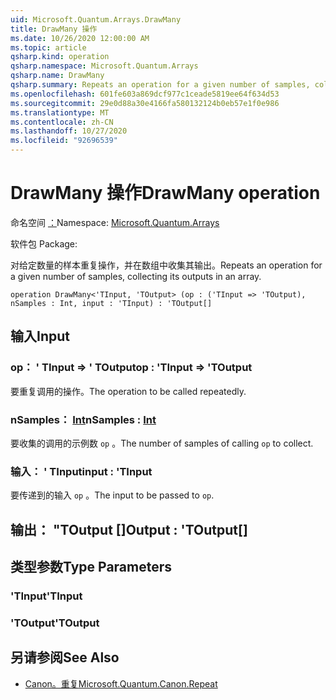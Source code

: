 ```yaml
---
uid: Microsoft.Quantum.Arrays.DrawMany
title: DrawMany 操作
ms.date: 10/26/2020 12:00:00 AM
ms.topic: article
qsharp.kind: operation
qsharp.namespace: Microsoft.Quantum.Arrays
qsharp.name: DrawMany
qsharp.summary: Repeats an operation for a given number of samples, collecting its outputs in an array.
ms.openlocfilehash: 601fe603a869dcf977c1ceade5819ee64f634d53
ms.sourcegitcommit: 29e0d88a30e4166fa580132124b0eb57e1f0e986
ms.translationtype: MT
ms.contentlocale: zh-CN
ms.lasthandoff: 10/27/2020
ms.locfileid: "92696539"
---
```

# <a name="drawmany-operation"></a><span data-ttu-id="f1689-102">DrawMany 操作</span><span class="sxs-lookup"><span data-stu-id="f1689-102">DrawMany operation</span></span>

<span data-ttu-id="f1689-103">命名空间 [：](xref:Microsoft.Quantum.Arrays)</span><span class="sxs-lookup"><span data-stu-id="f1689-103">Namespace: [Microsoft.Quantum.Arrays](xref:Microsoft.Quantum.Arrays)</span></span>

<span data-ttu-id="f1689-104">软件包 [](https://nuget.org/packages/)</span><span class="sxs-lookup"><span data-stu-id="f1689-104">Package: [](https://nuget.org/packages/)</span></span>


<span data-ttu-id="f1689-105">对给定数量的样本重复操作，并在数组中收集其输出。</span><span class="sxs-lookup"><span data-stu-id="f1689-105">Repeats an operation for a given number of samples, collecting its outputs in an array.</span></span>

```qsharp
operation DrawMany<'TInput, 'TOutput> (op : ('TInput => 'TOutput), nSamples : Int, input : 'TInput) : 'TOutput[]
```


## <a name="input"></a><span data-ttu-id="f1689-106">输入</span><span class="sxs-lookup"><span data-stu-id="f1689-106">Input</span></span>

### <a name="op--tinput--toutput"></a><span data-ttu-id="f1689-107">op： ' TInput => ' TOutput</span><span class="sxs-lookup"><span data-stu-id="f1689-107">op : 'TInput => 'TOutput</span></span> 

<span data-ttu-id="f1689-108">要重复调用的操作。</span><span class="sxs-lookup"><span data-stu-id="f1689-108">The operation to be called repeatedly.</span></span>


### <a name="nsamples--int"></a><span data-ttu-id="f1689-109">nSamples： [Int](xref:microsoft.quantum.lang-ref.int)</span><span class="sxs-lookup"><span data-stu-id="f1689-109">nSamples : [Int](xref:microsoft.quantum.lang-ref.int)</span></span>

<span data-ttu-id="f1689-110">要收集的调用的示例数 `op` 。</span><span class="sxs-lookup"><span data-stu-id="f1689-110">The number of samples of calling `op` to collect.</span></span>


### <a name="input--tinput"></a><span data-ttu-id="f1689-111">输入： ' TInput</span><span class="sxs-lookup"><span data-stu-id="f1689-111">input : 'TInput</span></span>

<span data-ttu-id="f1689-112">要传递到的输入 `op` 。</span><span class="sxs-lookup"><span data-stu-id="f1689-112">The input to be passed to `op`.</span></span>



## <a name="output--toutput"></a><span data-ttu-id="f1689-113">输出： "TOutput []</span><span class="sxs-lookup"><span data-stu-id="f1689-113">Output : 'TOutput[]</span></span>



## <a name="type-parameters"></a><span data-ttu-id="f1689-114">类型参数</span><span class="sxs-lookup"><span data-stu-id="f1689-114">Type Parameters</span></span>

### <a name="tinput"></a><span data-ttu-id="f1689-115">'TInput</span><span class="sxs-lookup"><span data-stu-id="f1689-115">'TInput</span></span>


### <a name="toutput"></a><span data-ttu-id="f1689-116">'TOutput</span><span class="sxs-lookup"><span data-stu-id="f1689-116">'TOutput</span></span>



## <a name="see-also"></a><span data-ttu-id="f1689-117">另请参阅</span><span class="sxs-lookup"><span data-stu-id="f1689-117">See Also</span></span>

- [<span data-ttu-id="f1689-118">Canon。重复</span><span class="sxs-lookup"><span data-stu-id="f1689-118">Microsoft.Quantum.Canon.Repeat</span></span>](xref:Microsoft.Quantum.Canon.Repeat)